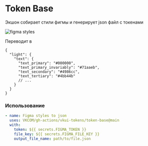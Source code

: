 # Token Base

Экшон собирает стили фигмы и генерирует json файл с токенами

![figma styles](https://user-images.githubusercontent.com/14944123/244713050-69a6e830-b072-4638-8213-3cc1d97aa773.png)

Переводит в

```jsonc
{
  "light": {
    "text": {
      "text_primary": "#000000",
      "text_primary_invariably": "#71aaeb",
      "text_secondary": "#4986cc",
      "text_tertiary": "#4bb44b"
      // ...
    }
  }
}
```

### Использование

```yml
- name: Figma styles to json
  uses: VKCOM/gh-actions/vkui-tokens/token-base@main
  with:
    token: ${{ secrets.FIGMA_TOKEN }}
    file_key: ${{ secrets.FIGMA_FILE_KEY }}
    output_file_name: path/to/file.json
```
